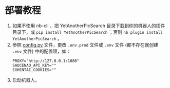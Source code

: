 # 部署教程

1. 如果不使用 nb-cli ，把 YetAnotherPicSearch 目录下载到你的机器人的插件目录下，或 `pip install YetAnotherPicSearch` ；否则 `nb plugin install YetAnotherPicSearch` 。
2. 参照 [config.py](../YetAnotherPicSearch/config.py) 文件，更改 `.env.prod` 文件或 `.env` 文件 (都不存在就创建 `.env` 文件) 中的配置项，如：
    ```
    PROXY="http://127.0.0.1:1080"
    SAUCENAO_API_KEY=""
    EXHENTAI_COOKIES=""
    ```
3. 启动机器人。
